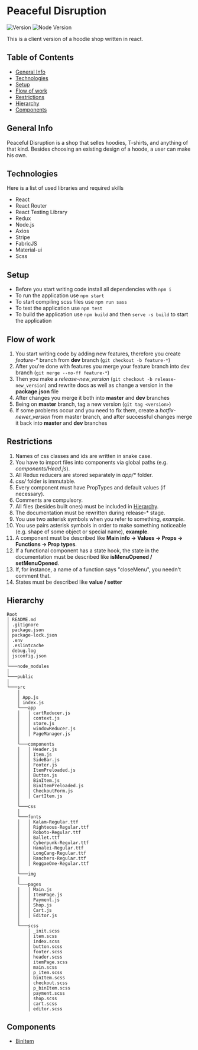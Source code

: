 # Peaceful Disruption

![Version](https://img.shields.io/badge/version-1.0.1-green) ![Node Version](https://img.shields.io/badge/React-17.0.2-blue)

This is a client version of a hoodie shop written in react.

## Table of Contents

- [General Info](#general-info)
- [Technologies](#technologies)
- [Setup](#setup)
- [Flow of work](#flow-of-work)
- [Restrictions](#restrictions)
- [Hierarchy](#hierarchy)
- [Components](#components)

## General Info

Peaceful Disruption is a shop that selles hoodies, T-shirts, and anything of that kind. Besides choosing an existing design of a hoode, a user can make his own.

## Technologies

Here is a list of used libraries and required skills

- React
- React Router
- React Testing Library
- Redux
- Node.js
- Axios
- Stripe
- FabricJS
- Material-ui
- Scss

## Setup

- Before you start writing code install all dependencies with `npm i`
- To run the application use `npm start`
- To start compiling scss files use `npm run sass`
- To test the application use `npm test`
- To build the application use `npm build` and then `serve -s build` to start the application

## Flow of work

1) You start writing code by adding new features, therefore you create *feature-\** branch from **dev** branch (`git checkout -b feature-*`)
2) After you're done with features you merge your feature branch into dev branch (`git merge --no-ff feature-*`)
3) Then you make a *release-new_version* (`git checkout -b release-new_version`) and rewrite docs as well as change a version in the **package.json** file
4) After changes you merge it both into **master** and **dev** branches
5) Being on **master** branch, tag a new version (`git tag <version>`)
6) If some problems occur and you need to fix them, create a *hotfix-newer_version* from master branch, and after successful changes merge it back into **master** and **dev** branches

## Restrictions

1) Names of css classes and ids are written in snake case.
2) You have to import files into components via global paths (e.g. *components/Head.js*).
3) All Redux reducers are stored separately in *app/\** folder.
4) *css/* folder is immutable.
5) Every component must have PropTypes and default values (if necessary).
6) Comments are compulsory.
7) All files (besides built ones) must be included in [Hierarchy](#hierarchy).
8) The documentation must be rewritten during release-* stage.
9) You use two asterisk symbols when you refer to something, *example*.
10) You use pairs asterisk symbols in order to make something noticeable (e.g. shape of some object or special name), **example**.
11) A component must be described like **Main info -> Values -> Props -> Functions -> Prop types**.
12) If a functional component has a state hook, the state in the documentation must be described like **isMenuOpened / setMenuOpened**.
13) If, for instance, a name of a function says "closeMenu", you needn't comment that.
14) States must be described like **value / setter**

## Hierarchy

```text
Root
│ README.md
│ .gitignore
│ package.json
│ package-lock.json
│ .env
│ .eslintcache
│ debug.log
│ jsconfig.json
│
└───node_modules
│
└───public
│
└───src
    │
    │ App.js
    │ index.js
    └───app 
    │   │ cartReducer.js
    │   │ context.js
    │   │ store.js
    │   │ windowReducer.js
    │   │ PageManager.js
    │
    └───components
    │   │ Header.js
    │   │ Item.js
    │   │ SideBar.js
    │   │ Footer.js
    │   │ ItemPreloaded.js
    │   │ Button.js
    │   │ BinItem.js
    │   │ BinItemPreloaded.js
    │   │ CheckoutForm.js
    │   │ CartItem.js
    │
    └───css
    │
    └───fonts
    │   │ Kalam-Regular.ttf
    │   │ Righteous-Regular.ttf
    │   │ Roboto-Regular.ttf
    │   │ Ballet.ttf
    │   │ Cyberpunk-Regular.ttf
    │   │ Hanalei-Regular.ttf
    │   │ LongCang-Regular.ttf
    │   │ Ranchers-Regular.ttf
    │   │ ReggaeOne-Regular.ttf
    │
    └───img
    │
    └───pages
    │   │ Main.js
    │   │ ItemPage.js
    │   │ Payment.js
    │   │ Shop.js
    │   │ Cart.js
    │   │ Editor.js
    │
    └───scss
        │ _init.scss
        │ item.scss
        │ index.scss
        │ button.scss
        │ footer.scss
        │ header.scss
        │ itemPage.scss
        │ main.scss
        │ p_item.scss
        │ binItem.scss
        │ checkout.scss
        │ p_binItem.scss
        │ payment.scss
        │ shop.scss
        │ cart.scss
        │ editor.scss
```

## Components

- [BinItem](./docs/BinItem.md)
